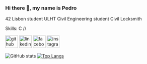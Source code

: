 ### Hi there 👋, my name is Pedro
42 Lisbon student
ULHT Civil Engineering student
Civil Locksmith

Skills: C // 



[<img src='https://cdn.jsdelivr.net/npm/simple-icons@3.0.1/icons/github.svg' alt='github' height='40'>](https://github.com/PCallegaro)  [<img src='https://cdn.jsdelivr.net/npm/simple-icons@3.0.1/icons/linkedin.svg' alt='linkedin' height='40'>](https://www.linkedin.com/in/pedrocallegaro/)  [<img src='https://cdn.jsdelivr.net/npm/simple-icons@3.0.1/icons/facebook.svg' alt='facebook' height='40'>](https://www.facebook.com/PedroAntonioCallegaro)  [<img src='https://cdn.jsdelivr.net/npm/simple-icons@3.0.1/icons/instagram.svg' alt='instagram' height='40'>](https://www.instagram.com/pedrocallegaro_/)  

![GitHub stats](https://github-readme-stats.vercel.app/api?username=PCallegaro&show_icons=true)  [![Top Langs](https://github-readme-stats.vercel.app/api/top-langs/?username=PCallegaro)](https://github.com/anuraghazra/github-readme-stats)  
